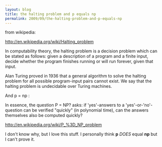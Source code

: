 ```yaml
---
layout: blog
title: the halting problem and p equals np
permalink: 2009/09/the-halting-problem-and-p-equals-np
---
```


<p>from wikipedia:</p>
<p><a href="http://en.wikipedia.org/wiki/Halting_problem" title="http://en.wikipedia.org/wiki/Halting_problem">http://en.wikipedia.org/wiki/Halting_problem</a></p>
<p>In computability theory, the halting problem is a decision problem which can be stated as follows: given a description of a program and a finite input, decide whether the program finishes running or will run forever, given that input.</p>
<p>Alan Turing proved in 1936 that a general algorithm to solve the halting problem for all possible program-input pairs cannot exist. We say that the halting problem is undecidable over Turing machines.</p>
<p>And p = np : </p>
<p>In essence, the question P = NP? asks: if 'yes'-answers to a 'yes'-or-'no'-question can be verified "quickly" (in polynomial time), can the answers themselves also be computed quickly?</p>
<p><a href="http://en.wikipedia.org/wiki/P_%3D_NP_problem" title="http://en.wikipedia.org/wiki/P_%3D_NP_problem">http://en.wikipedia.org/wiki/P_%3D_NP_problem</a></p>
<p>I don't know why, but I love this stuff. I personally think <b>p</b> <i>DOES</i> equal <b>np</b> but I can't prove it.</p>
